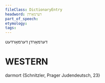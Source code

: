 ```yaml
---
fileClass: DictionaryEntry
headword: דערמאָרדן
part_of_speech: 
etymology: 
tags: 
---
```

דערמאָרדן
דערמאָרדעט

WESTERN
========

dərmort {Schnitzler, Prager Judendeutsch, 23}